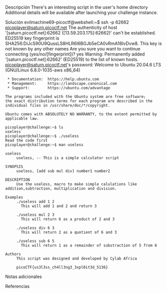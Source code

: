 Descripción
	There's an interesting script in the user's home directory
	Additional details will be available after launching your challenge instance.
	
Solución
	evilmachine69-picoctf@webshell:~$ ssh -p 62662 picoplayer@saturn.picoctf.net
	The authenticity of host '[saturn.picoctf.net]:62662 ([13.59.203.175]:62662)' can't be established.
	ED25519 key fingerprint is SHA256:DiJcS90U9QussLS8HLR6l6BGJb5eCA0vRmA18IvDvw8.
	This key is not known by any other names
	Are you sure you want to continue connecting (yes/no/[fingerprint])? yes
	Warning: Permanently added '[saturn.picoctf.net]:62662' (ED25519) to the list of known hosts.
	picoplayer@saturn.picoctf.net's password: 
	Welcome to Ubuntu 20.04.6 LTS (GNU/Linux 6.8.0-1035-aws x86_64)
	
	 * Documentation:  https://help.ubuntu.com
	 * Management:     https://landscape.canonical.com
	 * Support:        https://ubuntu.com/advantage
	
	The programs included with the Ubuntu system are free software;
	the exact distribution terms for each program are described in the
	individual files in /usr/share/doc/*/copyright.
	
	Ubuntu comes with ABSOLUTELY NO WARRANTY, to the extent permitted by
	applicable law.
	
	picoplayer@challenge:~$ ls
	useless
	picoplayer@challenge:~$ ./useless 
	Read the code first
	picoplayer@challenge:~$ man useless 
	
	useless
	     useless, -- This is a simple calculator script
	
	SYNOPSIS
	     useless, [add sub mul div] number1 number2
	
	DESCRIPTION
	     Use the useless, macro to make simple calulations like addition,subtraction, multiplication and division.
	
	Examples
	     ./useless add 1 2
	       This will add 1 and 2 and return 3
	
	     ./useless mul 2 3
	       This will return 6 as a product of 2 and 3
	
	     ./useless div 6 3
	       This will return 2 as a quotient of 6 and 3
	
	     ./useless sub 6 5
	       This will return 1 as a remainder of substraction of 5 from 6
	
	Authors
	     This script was designed and developed by Cylab Africa
	
	     picoCTF{us3l3ss_ch4ll3ng3_3xpl0it3d_5136}
	
Notas adicionales
	
	
Referencias
	
	